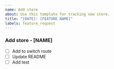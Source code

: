 ```yaml
---
name: Add store
about: Use this template for tracking new store.
title: "[DATE]: [FEATURE NAME]"
labels: feature_request
---
```


### Add store - [NAME]

- [ ] Add to switch route
- [ ] Update README
- [ ] Add test
